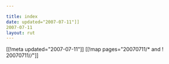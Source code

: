 ```yaml
---

title: index
date: updated="2007-07-11"]]
2007-07-11
layout: rut
---
```


[[!meta updated="2007-07-11"]]
[[!map pages="20070711/* and ! 20070711/*/*"]]
